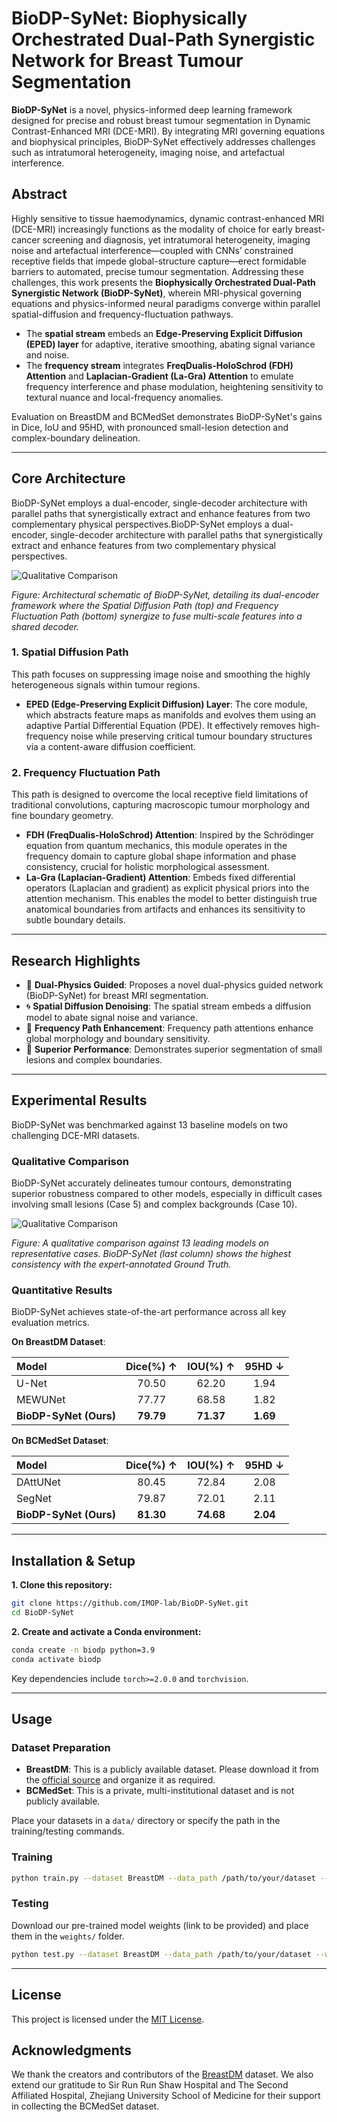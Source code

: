# BioDP-SyNet: Biophysically Orchestrated Dual-Path Synergistic Network for Breast Tumour Segmentation

<!-- [](https://www.google.com/search?q=https://arxiv.org/abs/xxxx.xxxxx) [](https://opensource.org/licenses/MIT) -->

**BioDP-SyNet** is a novel, physics-informed deep learning framework designed for precise and robust breast tumour segmentation in Dynamic Contrast-Enhanced MRI (DCE-MRI). By integrating MRI governing equations and biophysical principles, BioDP-SyNet effectively addresses challenges such as intratumoral heterogeneity, imaging noise, and artefactual interference.

## Abstract

Highly sensitive to tissue haemodynamics, dynamic contrast-enhanced MRI (DCE-MRI) increasingly functions as the modality of choice for early breast-cancer screening and diagnosis, yet intratumoral heterogeneity, imaging noise and artefactual interference—coupled with CNNs’ constrained receptive fields that impede global-structure capture—erect formidable barriers to automated, precise tumour segmentation. Addressing these challenges, this work presents the **Biophysically Orchestrated Dual-Path Synergistic Network (BioDP-SyNet)**, wherein MRI-physical governing equations and physics-informed neural paradigms converge within parallel spatial-diffusion and frequency-fluctuation pathways.

  - The **spatial stream** embeds an **Edge-Preserving Explicit Diffusion (EPED) layer** for adaptive, iterative smoothing, abating signal variance and noise.
  - The **frequency stream** integrates **FreqDualis-HoloSchrod (FDH) Attention** and **Laplacian-Gradient (La-Gra) Attention** to emulate frequency interference and phase modulation, heightening sensitivity to textural nuance and local-frequency anomalies.

Evaluation on BreastDM and BCMedSet demonstrates BioDP-SyNet's gains in Dice, IoU and 95HD, with pronounced small-lesion detection and complex-boundary delineation.

-----

## Core Architecture

BioDP-SyNet employs a dual-encoder, single-decoder architecture with parallel paths that synergistically extract and enhance features from two complementary physical perspectives.BioDP-SyNet employs a dual-encoder, single-decoder architecture with parallel paths that synergistically extract and enhance features from two complementary physical perspectives.

![Qualitative Comparison](https://github.com/IMOP-lab/BioDP-SyNet/raw/main/Picture/BioDP-SyNet.png)

*Figure: Architectural schematic of BioDP-SyNet, detailing its dual-encoder framework where the Spatial Diffusion Path (top) and Frequency Fluctuation Path (bottom) synergize to fuse multi-scale features into a shared decoder.*

### 1\. Spatial Diffusion Path

This path focuses on suppressing image noise and smoothing the highly heterogeneous signals within tumour regions.

  - **EPED (Edge-Preserving Explicit Diffusion) Layer**: The core module, which abstracts feature maps as manifolds and evolves them using an adaptive Partial Differential Equation (PDE). It effectively removes high-frequency noise while preserving critical tumour boundary structures via a content-aware diffusion coefficient.

### 2\. Frequency Fluctuation Path

This path is designed to overcome the local receptive field limitations of traditional convolutions, capturing macroscopic tumour morphology and fine boundary geometry.

  - **FDH (FreqDualis-HoloSchrod) Attention**: Inspired by the Schrödinger equation from quantum mechanics, this module operates in the frequency domain to capture global shape information and phase consistency, crucial for holistic morphological assessment.
  - **La-Gra (Laplacian-Gradient) Attention**: Embeds fixed differential operators (Laplacian and gradient) as explicit physical priors into the attention mechanism. This enables the model to better distinguish true anatomical boundaries from artifacts and enhances its sensitivity to subtle boundary details.

-----

## Research Highlights

  - 🧠 **Dual-Physics Guided**: Proposes a novel dual-physics guided network (BioDP-SyNet) for breast MRI segmentation.
  - 🌀 **Spatial Diffusion Denoising**: The spatial stream embeds a diffusion model to abate signal noise and variance.
  - 🌊 **Frequency Path Enhancement**: Frequency path attentions enhance global morphology and boundary sensitivity.
  - 🎯 **Superior Performance**: Demonstrates superior segmentation of small lesions and complex boundaries.

-----

## Experimental Results

BioDP-SyNet was benchmarked against 13 baseline models on two challenging DCE-MRI datasets.

### Qualitative Comparison

BioDP-SyNet accurately delineates tumour contours, demonstrating superior robustness compared to other models, especially in difficult cases involving small lesions (Case 5) and complex backgrounds (Case 10).

![Qualitative Comparison](https://github.com/IMOP-lab/BioDP-SyNet/raw/main/Picture/comparison_of_models.png)

*Figure: A qualitative comparison against 13 leading models on representative cases. BioDP-SyNet (last column) shows the highest consistency with the expert-annotated Ground Truth.*

### Quantitative Results

BioDP-SyNet achieves state-of-the-art performance across all key evaluation metrics.

**On BreastDM Dataset**:

| Model | Dice(%) $\uparrow$ | IOU(%) $\uparrow$ | 95HD $\downarrow$ |
| :--- | :---: | :---: | :---: |
| U-Net | 70.50 | 62.20 | 1.94 |
| MEWUNet | 77.77 | 68.58 | 1.82 |
| **BioDP-SyNet (Ours)** | **79.79** | **71.37** | **1.69** |

**On BCMedSet Dataset**:

| Model | Dice(%) $\uparrow$ | IOU(%) $\uparrow$ | 95HD $\downarrow$ |
| :--- | :---: | :---: | :---: |
| DAttUNet | 80.45 | 72.84 | 2.08 |
| SegNet | 79.87 | 72.01 | 2.11 |
| **BioDP-SyNet (Ours)** | **81.30** | **74.68** | **2.04** |

-----

## Installation & Setup

**1. Clone this repository:**

```bash
git clone https://github.com/IMOP-lab/BioDP-SyNet.git
cd BioDP-SyNet
```

**2. Create and activate a Conda environment:**

```bash
conda create -n biodp python=3.9
conda activate biodp
```

Key dependencies include `torch>=2.0.0` and `torchvision`.

-----

## Usage

### Dataset Preparation

  - **BreastDM**: This is a publicly available dataset. Please download it from the [official source](https://www.google.com/search?q=https://github.com/zhao-yongsheng/BreastDM) and organize it as required.
  - **BCMedSet**: This is a private, multi-institutional dataset and is not publicly available.

Place your datasets in a `data/` directory or specify the path in the training/testing commands.

### Training

```bash
python train.py --dataset BreastDM --data_path /path/to/your/dataset --epochs 50 --batch_size 4 --lr 1e-4
```

### Testing

Download our pre-trained model weights (link to be provided) and place them in the `weights/` folder.

```bash
python test.py --dataset BreastDM --data_path /path/to/your/dataset --weights ./weights/biodp_synet_best.pth
```

-----

## License

This project is licensed under the [MIT License](https://www.google.com/search?q=LICENSE).

## Acknowledgments

We thank the creators and contributors of the [BreastDM](https://doi.org/10.1016/j.compbiomed.2023.107255) dataset. We also extend our gratitude to Sir Run Run Shaw Hospital and The Second Affiliated Hospital, Zhejiang University School of Medicine for their support in collecting the BCMedSet dataset.